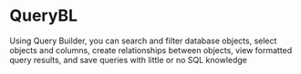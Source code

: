 # QueryBL

Using Query Builder, you can search and filter database objects, select objects and columns, create relationships between objects, view formatted query results, and save queries with little or no SQL knowledge

